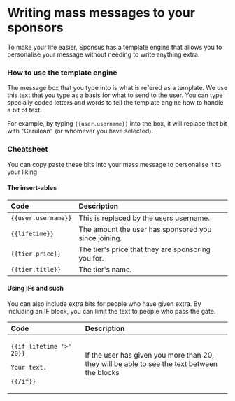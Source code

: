 # Writing mass messages to your sponsors

To make your life easier, Sponsus has a template engine that allows you to personalise your message without needing to write anything extra.

### How to use the template engine

The message box that you type into is what is refered as a template. We use this text that you type as a basis for what to send to the user. You can type specially coded letters and words to tell the template engine how to handle a bit of text.

For example, by typing `{{user.username}}` into the box, it will replace that bit with "Cerulean" \(or whomever you have selected\).

### Cheatsheet

You can copy paste these bits into your mass message to personalise it to your liking.

#### The insert-ables

| Code | Description |
| :--- | :--- |
| `{{user.username}}` | This is replaced by the users username. |
| `{{lifetime}}` | The amount the user has sponsored you since joining. |
| `{{tier.price}}` | The tier's price that they are sponsoring you for. |
| `{{tier.title}}` | The tier's name. |

#### Using IFs and such

You can also include extra bits for people who have given extra. By including an IF block, you can limit the text to people who pass the gate.

<table>
  <thead>
    <tr>
      <th style="text-align:left">Code</th>
      <th style="text-align:left">Description</th>
    </tr>
  </thead>
  <tbody>
    <tr>
      <td style="text-align:left">
        <p><code>{{if lifetime &apos;&gt;&apos; 20}}</code>
        </p>
        <p><code>Your text.</code>
        </p>
        <p><code>{{/if}}</code>
        </p>
      </td>
      <td style="text-align:left">If the user has given you more than 20,
        <br />they will be able to see the text between the blocks</td>
    </tr>
  </tbody>
</table>




